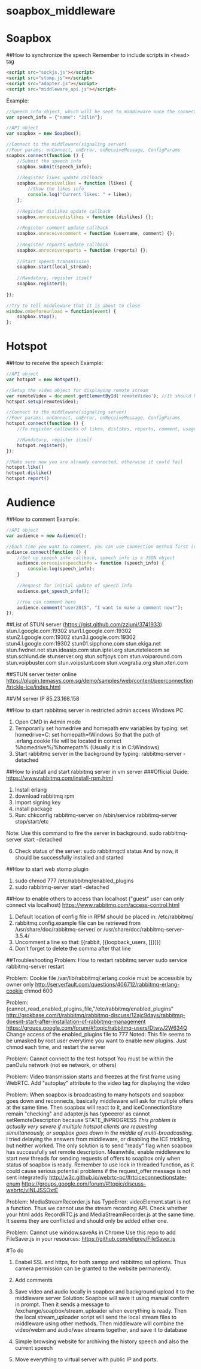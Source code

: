 # soapbox_middleware

# Soapbox

##How to synchronize the speech 
Remember to include scripts in \<head\> tag
```html
<script src="sockjs.js"></script>
<script src="stomp.js"></script>		
<script src="adapter.js"></script>
<script src="middleware_api.js"></script>
```
Example:
```javascript
//Speech info object, which will be sent to middleware once the connection is on
var speech_info = {"name": "Jilin"};

//API object
var soapbox = new Soapbox();

//Connect to the middleware(signaling server)
//Four params: onConnect, onError, onReceiveMessage, ConfigParams
soapbox.connect(function () {
	//Submit the speech info
	soapbox.submit(speech_info);
	
    //Register likes update callback
    soapbox.onreceivelikes = function (likes) {
        //Show the likes info
        console.log("Current likes: " + likes);
    };
    
    //Register dislikes update callback
    soapbox.onreceivedislikes = function (dislikes) {};
    
    //Register comment update callback
    soapbox.onreceivecomment = function (username, comment) {};
    
    //Register reports update callback
    soapbox.onreceivereports = function (reports) {};
    
	//Start speech transmission
	soapbox.start(local_stream);
    
    //Mandatory, register itself
    soapbox.register();
    
});

//Try to tell middleware that it is about to close
window.onbeforeunload = function(event) {
    soapbox.stop();
};

```

# Hotspot

##How to receive the speech
Example:
```javascript
//API object
var hotspot = new Hotspot();

//Setup the video object for displaying remote stream
var remoteVideo = document.getElementById('remoteVideo'); //It should be your video element
hotspot.setup(remoteVideo);

//Connect to the middleware(signaling server)
//Four params: onConnect, onError, onReceiveMessage, ConfigParams
hotspot.connect(function () {
    //To register callbacks of likes, dislikes, reports, comment, usage is the same as soapbox example above

    //Mandatory, register itself
	hotspot.register();
});

//Make sure now you are already connected, otherwise it could fail
hotspot.like()
hotspot.dislike()
hotspot.report()
```

# Audience

##How to comment
Example:
```javascript
//API object
var audience = new Audience();

//Each time you want to comment, you can use connection method first (different from hotspot and soapbox)
audience.connect(function () {
    //Set up speech info callback, speech_info is a JSON object
    audience.onreceivespeechinfo = function (speech_info) {
        console.log(speech_info);
    }    
    
    //Request for initial update of speech info
    audience.get_speech_info();

    //You can comment here 
    audience.comment("user2015", "I want to make a comment now!");
});
```



##List of STUN server (https://gist.github.com/zziuni/3741933)
stun.l.google.com:19302
stun1.l.google.com:19302
stun2.l.google.com:19302
stun3.l.google.com:19302
stun4.l.google.com:19302
stun01.sipphone.com
stun.ekiga.net
stun.fwdnet.net
stun.ideasip.com
stun.iptel.org
stun.rixtelecom.se
stun.schlund.de
stunserver.org
stun.softjoys.com
stun.voiparound.com
stun.voipbuster.com
stun.voipstunt.com
stun.voxgratia.org
stun.xten.com

##STUN server tester online
https://plugin.temasys.com.sg/demo/samples/web/content/peerconnection/trickle-ice/index.html

##VM server IP
85.23.168.158


##How to start rabbitmq server in restricted admin access Windows PC
1. Open CMD in Admin mode
2. Temporarily set homedrive and homepath env variables by typing: 
    set homedrive=C:
	set homepath=\Windows
   So that the path of .erlang.cookie file will be located in correct %homedrive%/%homepath% (Usually it is in C:\Windows)
3. Start rabbitmq server in the background by typing:
	rabbitmq-server -detached

##How to install and start rabbitmq server in vm server
###Official Guide: https://www.rabbitmq.com/install-rpm.html
1. Install erlang
2. download rabbitmq rpm
3. import signing key
4. install package
5. Run: chkconfig rabbitmq-server on
        /sbin/service rabbitmq-server stop/start/etc
		
Note: Use this command to fire the server in background.
	sudo rabbitmq-server start -detached 
		
6. Check status of the server: sudo rabbitmqctl status
   And by now, it should be successfully installed and started

##How to start web stomp plugin
1. sudo chmod 777 /etc/rabbitmq/enabled_plugins 
2. sudo rabbitmq-server start -detached

##How to enable others to access than localhost ("guest" user can only connect via localhost)
https://www.rabbitmq.com/access-control.html
1. Default location of config file in RPM should be placed in: /etc/rabbitmq/
2. rabbitmq.config.example file can be retrieved from /usr/share/doc/rabbitmq-server/ or /usr/share/doc/rabbitmq-server-3.5.4/
3. Uncomment a line so that: [{rabbit, [{loopback_users, []}]}]
4. Don't forget to delete the comma after that line

##Troubleshooting
Problem: How to restart rabbitmq server
sudo service rabbitmq-server restart

Problem: Cookie file /var/lib/rabbitmq/.erlang.cookie must be accessible by owner only
http://serverfault.com/questions/406712/rabbitmq-erlang-cookie
chmod 600

Problem: {cannot_read_enabled_plugins_file,"/etc/rabbitmq/enabled_plugins"
http://grokbase.com/t/rabbitmq/rabbitmq-discuss/12ajc9days/rabbitmq-doesnt-start-after-installation-of-rabbitmq-management
https://groups.google.com/forum/#!topic/rabbitmq-users/DtwvJ2W634Q
Change access of the enabled_plugins file to 777
Noted: This file seems to be umasked by root user everytime you want to enable new plugins. Just chmod each time, and restart the server

Problem: Cannot connect to the test hotspot
You must be within the panOulu network (not ee network, or others)

Problem: Video transmission starts and freezes at the first frame using WebRTC.
Add "autoplay" attribute to the video tag for displaying the video 

Problem: When soapbox is broadcasting to many hotspots and soapbox goes down and reconnects, basically middleware will ask for multiple offers at the same time.
Then soapbox will react to it, and iceConnectionState remain "checking" and adapter.js has typeeeror as cannot setRemoteDescription because STATE_INPROGRESS
*This problem is actually very severe if multiple hotspot clients are requesting simultaneously, or soapbox goes down in the middle of multi-broadcasting.*
I tried delaying the answers from middleware, or disabling the ICE trickling, but neither worked.
The only solution is to send "ready" flag when soapbox has successfully set remote description.
Meanwhile, enable middleware to start new threads for sending requests of offers to soapbox only when status of soapbox is ready.
Remember to use lock in threaded function, as it could cause serious potential problems if the request_offer message is not sent integratedly
http://w3c.github.io/webrtc-pc/#rtciceconnectionstate-enum
https://groups.google.com/forum/#!topic/discuss-webrtc/vINLJSSOxtE

Problem: MediaStreamRecorder.js has TypeError: videoElement.start is not a function. Thus we cannot use the stream recording API.
Check whether your html adds RecordRTC.js and MediaStreamRecorder.js at the same time. It seems they are conflicted and should only be added either one.

Problem: Cannot use window.saveAs in Chrome
Use this repo to add FileSaver.js in your resources:
https://github.com/eligrey/FileSaver.js


#To do
1. Enabel SSL and https, for both xampp and rabbitmq ssl options. Thus camera permission can be granted to the website permanently.
2. Add comments
3. Save video and audio locally in soapbox and background upload it to the middleware server
Solution: Soapbox will save it using manual confirm in prompt. Then it sends a message to /exchange/soapbox/stream_uploader when everything is ready.
Then the local stream_uploader script will send the local stream files to middleware using other methods.
Then middleware will combine the video/webm and audio/wav streams together, and save it to database

4. Simple browsing website for archiving the history speech and also the current speech
5. Move everything to virtual server with public IP and ports.

